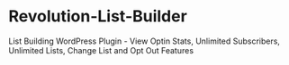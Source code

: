 # Revolution-List-Builder
List Building WordPress Plugin - View Optin Stats, Unlimited Subscribers, Unlimited Lists, Change List and Opt Out Features

